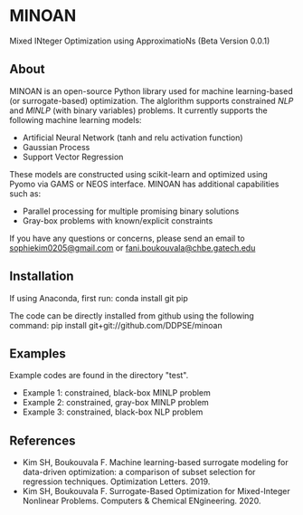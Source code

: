 # MINOAN
Mixed INteger Optimization using ApproximatioNs
(Beta Version 0.0.1)

## About 
MINOAN is an open-source Python library used for machine learning-based (or surrogate-based) optimization. The alglorithm supports constrained *NLP* and *MINLP* (with binary variables) problems. It currently supports the following machine learning models:
* Artificial Neural Network (tanh and relu activation function)
* Gaussian Process
* Support Vector Regression 

These models are constructed using scikit-learn and optimized using Pyomo via GAMS or NEOS interface. MINOAN has additional capabilities such as: 
* Parallel processing for multiple promising binary solutions 
* Gray-box problems with known/explicit constraints

If you have any questions or concerns, please send an email to sophiekim0205@gmail.com or fani.boukouvala@chbe.gatech.edu

## Installation

If using Anaconda, first run: 
conda install git pip

The code can be directly installed from github using the following command: 
pip install git+git://github.com/DDPSE/minoan

## Examples 
Example codes are found in the directory "test". 
* Example 1: constrained, black-box MINLP problem 
* Example 2: constrained, gray-box MINLP problem
* Example 3: constrained, black-box NLP problem

## References
* Kim SH, Boukouvala F. Machine learning-based surrogate modeling for data-driven optimization: a comparison of subset selection for regression techniques. Optimization Letters. 2019.
* Kim SH, Boukouvala F. Surrogate-Based Optimization for Mixed-Integer Nonlinear Problems. Computers & Chemical ENgineering. 2020. 

